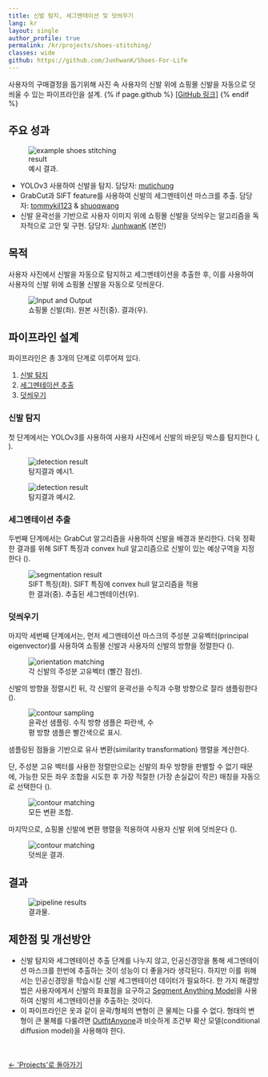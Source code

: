 ```yaml
---
title: 신발 탐지, 세그멘테이션 및 덧씌우기
lang: kr
layout: single
author_profile: true
permalink: /kr/projects/shoes-stitching/
classes: wide
github: https://github.com/JunhwanK/Shoes-For-Life
---
```


사용자의 구매결정을 돕기위해 사진 속 사용자의 신발 위에 쇼핑몰 신발을 자동으로 덧씌울 수 있는 파이프라인을 설계. {% if page.github %} <a href="{{ page.github }}">[GitHub 링크]</a> {% endif %}

## 주요 성과

<div class="side-by-side">
  <figure style="width: 40%" class="responsive-width">
    <img
      src="{{ site.url }}{{ site.baseurl }}/assets/images/shoes-stitching/thumbnail2.png"
      alt="example shoes stitching result">
    <figcaption>예시 결과.</figcaption>
  </figure>
  <ul>
    <li>YOLOv3 사용하여 신발을 탐지. 담당자: <a href="https://github.com/mutichung">mutichung</a></li>
    <li>GrabCut과 SIFT feature를 사용하여 신발의 세그멘테이션 마스크를 추출. 담당자: <a href="https://github.com/tommykil123">tommykil123</a> & <a href="https://github.com/shuoqwang">shuoqwang</a></li>
    <li>신발 윤곽선을 기반으로 사용자 이미지 위에 쇼핑몰 신발을 덧씌우는 알고리즘을 독자적으로 고안 및 구현. 담당자: <a href="https://github.com/JunhwanK">JunhwanK</a> (본인)</li>
  </ul>
</div>

## 목적

사용자 사진에서 신발을 자동으로 탐지하고 세그멘테이션을 추출한 후, 이를 사용하여 사용자의 신발 위에 쇼핑몰 신발을 자동으로 덧씌운다.

<div class="side-by-side">
  <figure style="width: 50%" class="responsive-width">
    <img
      src="{{ site.url }}{{ site.baseurl }}/assets/images/shoes-stitching/input-output.jpg"
      alt="Input and Output">
    <figcaption>쇼핑몰 신발(좌). 원본 사진(중). 결과(우).</figcaption>
  </figure>
</div>

## 파이프라인 설계

파이프라인은 총 3개의 단계로 이루어져 있다.

1. [신발 탐지](#신발-탐지)
2. [세그멘테이션 추출](#세그멘테이션-추출)
3. [덧씌우기](#덧씌우기)

### 신발 탐지

첫 단계에서는 YOLOv3를 사용하여 사용자 사진에서 신발의 바운딩 박스를 탐지한다 (<span data-figure-ref="detection1"></span>, <span data-figure-ref="detection2"></span>).

<div class="side-by-side">
  <figure style="width: 30%" class="responsive-width" id="detection1">
    <img
      src="{{ site.url }}{{ site.baseurl }}/assets/images/shoes-stitching/detection1.png"
      alt="detection result">
    <figcaption>탐지결과 예시1.</figcaption>
  </figure>
  <figure style="width: 30%" class="responsive-width" id="detection2">
    <img
      src="{{ site.url }}{{ site.baseurl }}/assets/images/shoes-stitching/detection2.png"
      alt="detection result">
    <figcaption>탐지결과 예시2.</figcaption>
  </figure>
</div>

### 세그멘테이션 추출

두번째 단계에서는 GrabCut 알고리즘을 사용하여 신발을 배경과 분리한다. 더욱 정확한 결과를 위해 SIFT 특징과 convex hull 알고리즘으로 신발이 있는 예상구역을 지정한다 (<span data-figure-ref="segmentation"></span>).

<div class="side-by-side">
  <figure style="width: 70%" class="responsive-width" id="segmentation">
    <img
      src="{{ site.url }}{{ site.baseurl }}/assets/images/shoes-stitching/segmentation.png"
      alt="segmentation result">
    <figcaption>SIFT 특징(좌). SIFT 특징에 convex hull 알고리즘을 적용한 결과(중). 추출된 세그멘테이션(우).</figcaption>
  </figure>
</div>

### 덧씌우기

마지막 세번째 단계에서는, 먼저 세그멘테이션 마스크의 주성분 고유벡터(principal eigenvector)를 사용하여 쇼핑몰 신발과 사용자의 신발의 방향을 정렬한다 (<span data-figure-ref="orientation-matching"></span>).

<div class="side-by-side">
  <figure style="width: 70%" class="responsive-width" id="orientation-matching">
    <img
      src="{{ site.url }}{{ site.baseurl }}/assets/images/shoes-stitching/orientation-matching.png"
      alt="orientation matching">
    <figcaption>각 신발의 주성분 고유벡터 (빨간 점선).</figcaption>
  </figure>
</div>

신발의 방향을 정렬시킨 뒤, 각 신발의 윤곽선을 수직과 수평 방향으로 잘라 샘플링한다 (<span data-figure-ref="contour-sampling"></span>).

<div class="side-by-side">
  <figure style="width: 50%" class="responsive-width" id="contour-sampling">
    <img
      src="{{ site.url }}{{ site.baseurl }}/assets/images/shoes-stitching/contour-sampling.png"
      alt="contour sampling">
    <figcaption>윤곽선 샘플링. 수직 방향 샘플은 파란색, 수평 방향 샘플은 빨간색으로 표시.</figcaption>
  </figure>
</div>

샘플링된 점들을 기반으로 유사 변환(similarity transformation) 행렬을 계산한다.

단, 주성분 고유 벡터를 사용한 정렬만으로는 신발의 좌우 방향을 판별할 수 없기 때문에, 가능한 모든 좌우 조합을 시도한 후 가장 적절한 (가장 손실값이 작은) 매칭을 자동으로 선택한다 (<span data-figure-ref="contour-matching"></span>).

<div class="side-by-side">
  <figure style="width: 70%" class="responsive-width" id="contour-matching">
    <img
      src="{{ site.url }}{{ site.baseurl }}/assets/images/shoes-stitching/contour-matching.png"
      alt="contour matching">
    <figcaption>모든 변환 조합.</figcaption>
  </figure>
</div>

마지막으로, 쇼핑몰 신발에 변환 행렬을 적용하여 사용자 신발 위에 덧씌운다 (<span data-figure-ref="stitching-result"></span>).

<div class="side-by-side">
  <figure style="width: 50%" class="responsive-width" id="stitching-result">
    <img
      src="{{ site.url }}{{ site.baseurl }}/assets/images/shoes-stitching/stitching-result.png"
      alt="contour matching">
    <figcaption>덧씌운 결과.</figcaption>
  </figure>
</div>

## 결과

<div class="side-by-side">
  <figure style="width: 100%" class="align-center">
    <img
      src="{{ site.url }}{{ site.baseurl }}/assets/images/shoes-stitching/results.jpg"
      alt="pipeline results">
    <figcaption>결과물.</figcaption>
  </figure>
</div>

## 제한점 및 개선방안

- 신발 탐지와 세그멘테이션 추출 단계를 나누지 않고, 인공신경망을 통해 세그멘테이션 마스크를 한번에 추출하는 것이 성능이 더 좋을거라 생각된다. 하지만 이를 위해서는 인공신경망을 학습시킬 신발 세그멘테이션 데이터가 필요하다. 한 가지 해결방법은 사용자에게서 신발의 좌표점을 요구하고 [Segment Anything Model](https://github.com/facebookresearch/sam2)을 사용하여 신발의 세그멘테이션을 추출하는 것이다.
- 이 파이프라인은 옷과 같이 윤곽/형체의 변형이 큰 물체는 다룰 수 없다. 형태의 변형이 큰 물체를 다룰려면 [OutfitAnyone](https://humanaigc.github.io/outfit-anyone/)과 비슷하게 조건부 확산 모델(conditional diffusion model)을 사용해야 한다.

<br><br>
<a href="{{ site.url }}{{ site.baseurl }}/kr/projects/">← 'Projects'로 돌아가기</a>
